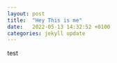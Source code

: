 ```yaml
---
layout: post
title:  "Hey This is me"
date:   2022-05-13 14:32:52 +0100
categories: jekyll update
---
```


test
